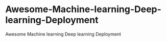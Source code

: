# Awesome-Machine-learning-Deep-learning-Deployment
Awesome Machine learning Deep learning Deployment
